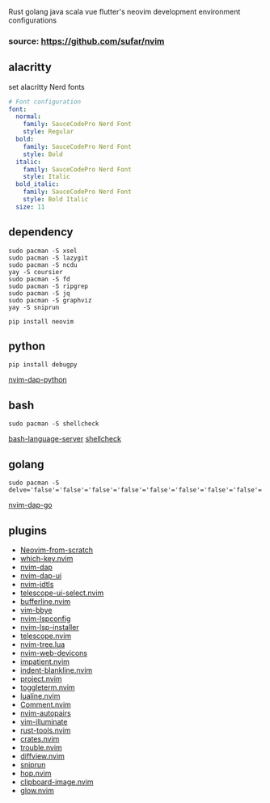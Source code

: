 Rust golang java scala vue flutter's neovim development environment configurations
### source: https://github.com/sufar/nvim 
## alacritty
set alacritty Nerd fonts
```yaml
# Font configuration
font:
  normal:
    family: SauceCodePro Nerd Font
    style: Regular
  bold:
    family: SauceCodePro Nerd Font
    style: Bold
  italic:
    family: SauceCodePro Nerd Font
    style: Italic
  bold_italic:
    family: SauceCodePro Nerd Font
    style: Bold Italic
  size: 11
```

## dependency
```shell
sudo pacman -S xsel
sudo pacman -S lazygit
sudo pacman -S ncdu
yay -S coursier
sudo pacman -S fd
sudo pacman -S ripgrep
sudo pacman -S jq
sudo pacman -S graphviz
yay -S sniprun
```

```
pip install neovim
```

## python

```
pip install debugpy
```
[nvim-dap-python](https://github.com/mfussenegger/nvim-dap-python)

## bash
```
sudo pacman -S shellcheck
```
[bash-language-server](https://github.com/bash-lsp/bash-language-server)
[shellcheck](https://github.com/koalaman/shellcheck#installing)

## golang
```
sudo pacman -S delve='false'='false'='false'='false'='false'='false'='false'='false'='false'='false'='false'='false'='false'='false'='false'='false'='false'='false'='false'='false'='false'='false'='false'='false'='false'='false'='false'='false'='false'='false'='false'='false'='false'='false'='false'
```
[nvim-dap-go](https://github.com/leoluz/nvim-dap-go)

## plugins
- [Neovim-from-scratch](https://github.com/LunarVim/Neovim-from-scratch)
- [which-key.nvim](https://github.com/folke/which-key.nvim)
- [nvim-dap](https://github.com/mfussenegger/nvim-dap)
- [nvim-dap-ui](https://github.com/rcarriga/nvim-dap-ui)
- [nvim-jdtls](https://github.com/mfussenegger/nvim-jdtls)
- [telescope-ui-select.nvim](https://github.com/nvim-telescope/telescope-ui-select.nvim)
- [bufferline.nvim](https://github.com/akinsho/bufferline.nvim)
- [vim-bbye](https://github.com/moll/vim-bbye)
- [nvim-lspconfig](https://github.com/neovim/nvim-lspconfig)
- [nvim-lsp-installer](https://github.com/williamboman/nvim-lsp-installer)
- [telescope.nvim](https://github.com/nvim-telescope/telescope.nvim)
- [nvim-tree.lua](https://github.com/kyazdani42/nvim-tree.lua)
- [nvim-web-devicons](https://github.com/kyazdani42/nvim-web-devicons)
- [impatient.nvim](https://github.com/lewis6991/impatient.nvim)
- [indent-blankline.nvim](https://github.com/lukas-reineke/indent-blankline.nvim)
- [project.nvim](https://github.com/ahmedkhalf/project.nvim)
- [toggleterm.nvim](https://github.com/akinsho/toggleterm.nvim)
- [lualine.nvim](https://github.com/nvim-lualine/lualine.nvim)
- [Comment.nvim](https://github.com/numToStr/Comment.nvim)
- [nvim-autopairs](https://github.com/windwp/nvim-autopairs)
- [vim-illuminate](https://github.com/RRethy/vim-illuminate)
- [rust-tools.nvim](https://github.com/simrat39/rust-tools.nvim#configuration)
- [crates.nvim](https://github.com/Saecki/crates.nvim)
- [trouble.nvim](https://github.com/folke/trouble.nvim)
- [diffview.nvim](https://github.com/sindrets/diffview.nvim)
- [sniprun](https://github.com/michaelb/sniprun)
- [hop.nvim](https://github.com/phaazon/hop.nvim)
- [clipboard-image.nvim](https://github.com/ekickx/clipboard-image.nvim)
- [glow.nvim](https://github.com/ellisonleao/glow.nvim)
